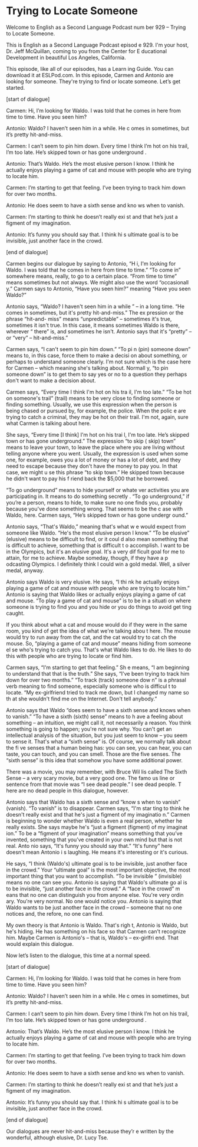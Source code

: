 # Trying to Locate Someone

Welcome to English as a Second Language Podcast num ber 929 – Trying to Locate Someone.

This is English as a Second Language Podcast episod e 929. I'm your host, Dr. Jeff McQuillan, coming to you from the Center for E ducational Development in beautiful Los Angeles, California.

This episode, like all of our episodes, has a Learn ing Guide. You can download it at ESLPod.com. In this episode, Carmen and Antonio are looking for someone. They're trying to find or locate someone. Let’s get  started.

[start of dialogue]

Carmen: Hi, I’m looking for Waldo. I was told that he comes in here from time to time. Have you seen him?

Antonio: Waldo? I haven’t seen him in a while. He c omes in sometimes, but it’s pretty hit-and-miss.

Carmen: I can’t seem to pin him down. Every time I think I’m hot on his trail, I’m too late. He’s skipped town or has gone underground .

Antonio: That’s Waldo. He’s the most elusive person  I know. I think he actually enjoys playing a game of cat and mouse with people who are trying to locate him.

Carmen: I’m starting to get that feeling. I’ve been  trying to track him down for over two months.

Antonio: He does seem to have a sixth sense and kno ws when to vanish.

Carmen: I’m starting to think he doesn’t really exi st and that he’s just a figment of my imagination.

Antonio: It’s funny you should say that. I think hi s ultimate goal is to be invisible, just another face in the crowd.

[end of dialogue]

Carmen begins our dialogue by saying to Antonio, “H i, I'm looking for Waldo. I was told that he comes in here from time to time.” “To come in” somewhere means, really, to go to a certain place. “From time  to time” means sometimes but not always. We might also use the word “occasionall y.” Carmen says to Antonio, “Have you seen him?” meaning “Have you seen Waldo?”

Antonio says, “Waldo? I haven't seen him in a while ” – in a long time. “He comes in sometimes, but it's pretty hit-and-miss.” The ex pression or the phrase “hit-and- miss” means “unpredictable” – sometimes it's true, sometimes it isn't true. In this case, it means sometimes Waldo is there, wherever “ there” is, and sometimes he isn't. Antonio says that it's “pretty” – or “very” – hit-and-miss.”

Carmen says, “I can't seem to pin him down.” “To pi n (pin) someone down” means to, in this case, force them to make a decisi on about something, or perhaps to understand someone clearly. I'm not sure  which is the case here for Carmen – which meaning she's talking about. Normall y, “to pin someone down” is to get them to say yes or no to a question they perhaps don't want to make a decision about.

Carmen says, “Every time I think I'm hot on his tra il, I'm too late.” “To be hot on someone's trail” (trail) means to be very close to finding someone or finding something. Usually, we use this expression when the  person is being chased or pursued by, for example, the police. When the polic e are trying to catch a criminal, they may be hot on their trail. I'm not, again, sure what Carmen is talking about here.

She says, “Every time [I think] I'm hot on his trai l, I'm too late. He’s skipped town or has gone underground.” The expression “to skip ( skip) town” means to leave your town, to leave the place where you are living without telling anyone where you went. Usually, the expression is used when some one, for example, owes you a lot of money or has a lot of debt, and they need to escape because they don't have the money to pay you. In that case, we might u se this phrase “to skip town.” He skipped town because he didn't want to pay his f riend back the $5,000 that he borrowed.

“To go underground” means to hide yourself or whate ver activities you are participating in. It means to do something secretly . “To go underground,” if you’re a person, means to hide, to make sure no one finds you, probably because you've done something wrong. That seems to be the c ase with Waldo, here. Carmen says, “He’s skipped town or has gone undergr ound.”

Antonio says, “That's Waldo,” meaning that's what w e would expect from someone like Waldo. “He's the most elusive person I  know.” “To be elusive” (elusive) means to be difficult to find, or it coul d also mean something that is difficult to achieve, something that is difficult t o accomplish. I want to be in the Olympics, but it's an elusive goal. It's a very dif ficult goal for me to attain, for me to achieve. Maybe someday, though, if they have a p odcasting Olympics. I definitely think I could win a gold medal. Well, a silver medal, anyway.

Antonio says Waldo is very elusive. He says, “I thi nk he actually enjoys playing a game of cat and mouse with people who are trying to  locate him.” Antonio is saying that Waldo likes or actually enjoys playing a game of cat and mouse. “To play a game of cat and mouse” is to be in a situati on where someone is trying to find you and you hide or you do things to avoid get ting caught.

If you think about what a cat and mouse would do if  they were in the same room, you kind of get the idea of what we're talking abou t here. The mouse would try to run away from the cat, and the cat would try to cat ch the mouse. So, “playing a game of cat and mouse” means hiding from someone el se who's trying to catch you. That's what Waldo likes to do. He likes to do this with people who are trying to locate or find him.

Carmen says, “I'm starting to get that feeling.” Sh e means, “I am beginning to understand that that is the truth.” She says, “I've  been trying to track him down for over two months.” “To track (track) someone dow n” is a phrasal verb meaning to find someone, especially someone who is difficul t to locate. “My ex-girlfriend tried to track me down, but I changed my name so th at she wouldn't find me on the Internet. Don't tell anybody.”

Antonio says that Waldo “does seem to have a sixth sense and knows when to vanish.” “To have a sixth (sixth) sense” means to h ave a feeling about something – an intuition, we might call it, not necessarily a  reason. You think something is going to happen; you're not sure why. You can't get  an intellectual analysis of the situation, but you just seem to know – you seem to sense it. That's what a “sixth sense” is. Of course, we normally talk about the fi ve senses that a human being has: you can see, you can hear, you can taste, you can touch, and you can smell. Those are the five senses. The “sixth sense”  is this idea that somehow you have some additional power.

There was a movie, you may remember, with Bruce Wil lis called The Sixth Sense – a very scary movie, but a very good one. The famo us line or sentence from that movie was “I see dead people.” I see dead people. T here are no dead people in this dialogue, however.

 Antonio says that Waldo has a sixth sense and “know s when to vanish” (vanish). “To vanish” is to disappear. Carmen says, “I'm star ting to think he doesn't really exist and that he's just a figment of my imaginatio n.” Carmen is beginning to wonder whether Waldo is even a real person, whether  he really exists. She says maybe he's “just a figment (figment) of my imaginat ion.” To be a “figment of your imagination” means something that you’ve invented, something that you’ve created in your own mind but that is not real. Anto nio says, “It's funny you should say that.” “It's funny” here doesn't mean Antonio i s laughing. He means it's interesting or it's curious.

He says, “I think (Waldo's) ultimate goal is to be invisible, just another face in the crowd.” Your “ultimate goal” is the most important objective, the most important thing that you want to accomplish. “To be invisible ” (invisible) means no one can see you. Antonio is saying that Waldo's ultimate go al is to be invisible, “just another face in the crowd.” A “face in the crowd” m eans that no one can distinguish you from anyone else. You're very ordin ary. You're very normal. No one would notice you. Antonio is saying that Waldo wants to be just another face in the crowd – someone that no one notices and, the refore, no one can find.

My own theory is that Antonio is Waldo. That's righ t, Antonio is Waldo, but he's hiding. He has something on his face so that Carmen  can't recognize him. Maybe Carmen is Antonio's – that is, Waldo's – ex-girlfri end. That would explain this dialogue.

Now let’s listen to the dialogue, this time at a normal speed.

[start of dialogue]

Carmen: Hi, I’m looking for Waldo. I was told that he comes in here from time to time. Have you seen him?

Antonio: Waldo? I haven’t seen him in a while. He c omes in sometimes, but it’s pretty hit-and-miss.

Carmen: I can’t seem to pin him down. Every time I think I’m hot on his trail, I’m too late. He’s skipped town or has gone underground .

Antonio: That’s Waldo. He’s the most elusive person  I know. I think he actually enjoys playing a game of cat and mouse with people who are trying to locate him.

Carmen: I’m starting to get that feeling. I’ve been  trying to track him down for over two months.

Antonio: He does seem to have a sixth sense and kno ws when to vanish.

Carmen: I’m starting to think he doesn’t really exi st and that he’s just a figment of my imagination.

Antonio: It’s funny you should say that. I think hi s ultimate goal is to be invisible, just another face in the crowd.

[end of dialogue]

Our dialogues are never hit-and-miss because they’r e written by the wonderful, although elusive, Dr. Lucy Tse.

